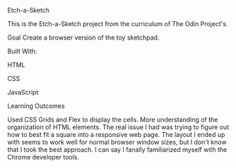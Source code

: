 Etch-a-Sketch

This is the Etch-a-Sketch project from the curriculum of The Odin Project's.

Goal
Create a browser version of the toy sketchpad.

Built With:

HTML

CSS

JavaScript


Learning Outcomes

Used CSS Grids and Flex to display the cells.
More understanding of the organization of HTML elements.
The real issue I had was trying to figure out how to best fit a square into a responsive web page.
The layout I ended up with seems to work well for normal browser window sizes, but I don't know that I took the best approach.
I can say I fanally familiarized myself with the Chrome developer tools.
